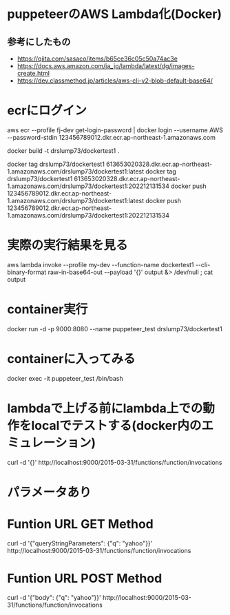 # puppeteerのAWS Lambda化(Docker)

## 参考にしたもの

- https://qiita.com/sasaco/items/b65ce36c05c50a74ac3e
- https://docs.aws.amazon.com/ja_jp/lambda/latest/dg/images-create.html
- https://dev.classmethod.jp/articles/aws-cli-v2-blob-default-base64/

# ecrにログイン
aws ecr --profile fj-dev get-login-password | docker login --username AWS --password-stdin 123456789012.dkr.ecr.ap-northeast-1.amazonaws.com

docker build -t drslump73/dockertest1 .

docker tag drslump73/dockertest1 613653020328.dkr.ecr.ap-northeast-1.amazonaws.com/drslump73/dockertest1:latest
docker tag drslump73/dockertest1 613653020328.dkr.ecr.ap-northeast-1.amazonaws.com/drslump73/dockertest1:202212131534
docker push 123456789012.dkr.ecr.ap-northeast-1.amazonaws.com/drslump73/dockertest1:latest
docker push 123456789012.dkr.ecr.ap-northeast-1.amazonaws.com/drslump73/dockertest1:202212131534

# 実際の実行結果を見る
aws lambda invoke --profile my-dev --function-name dockertest1 --cli-binary-format raw-in-base64-out --payload '{}' output &> /dev/null ; cat output

# container実行
docker run -d -p 9000:8080 --name puppeteer_test drslump73/dockertest1

# containerに入ってみる
docker exec -it puppeteer_test /bin/bash

# lambdaで上げる前にlambda上での動作をlocalでテストする(docker内のエミュレーション)
curl -d '{}' http://localhost:9000/2015-03-31/functions/function/invocations

# パラメータあり
# Funtion URL GET Method
curl -d '{"queryStringParameters": {"q": "yahoo"}}' http://localhost:9000/2015-03-31/functions/function/invocations

# Funtion URL POST Method
curl -d '{"body": {"q": "yahoo"}}' http://localhost:9000/2015-03-31/functions/function/invocations
